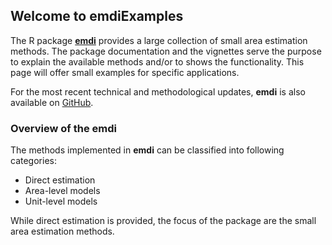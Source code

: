 ## Welcome to emdiExamples

The R package [**emdi**](https://cran.r-project.org/web/packages/emdi/index.html) provides a large collection of small area estimation methods. The package documentation and the vignettes serve the purpose to explain the available methods and/or to shows the functionality. This page will offer small examples for specific applications. 

For the most recent technical and methodological updates, **emdi** is also available on [GitHub](https://github.com/SoerenPannier/emdi).

### Overview of the **emdi**

The methods implemented in **emdi** can be classified into following categories: 
- Direct estimation 
- Area-level models 
- Unit-level models 

While direct estimation is provided, the focus of the package are the small area estimation methods. 
